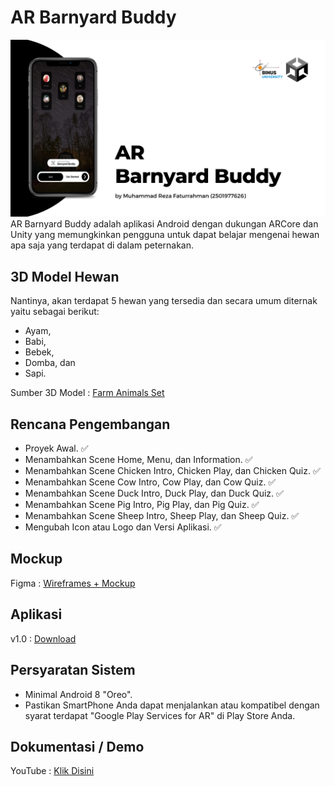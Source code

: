 # AR Barnyard Buddy

![Thumbnail AR Barnyard Buddy](./Thumbnail_AR_Barnyard_Buddy.png)
AR Barnyard Buddy adalah aplikasi Android dengan dukungan ARCore dan Unity yang memungkinkan pengguna untuk dapat belajar mengenai hewan apa saja yang terdapat di dalam peternakan.

## 3D Model Hewan

Nantinya, akan terdapat 5 hewan yang tersedia dan secara umum diternak yaitu sebagai berikut:

- Ayam,
- Babi,
- Bebek,
- Domba, dan
- Sapi.

Sumber 3D Model : [Farm Animals Set](https://assetstore.unity.com/packages/3d/farm-animals-set-97945)

## Rencana Pengembangan

- Proyek Awal. ✅
- Menambahkan Scene Home, Menu, dan Information. ✅
- Menambahkan Scene Chicken Intro, Chicken Play, dan Chicken Quiz. ✅
- Menambahkan Scene Cow Intro, Cow Play, dan Cow Quiz. ✅
- Menambahkan Scene Duck Intro, Duck Play, dan Duck Quiz. ✅
- Menambahkan Scene Pig Intro, Pig Play, dan Pig Quiz. ✅
- Menambahkan Scene Sheep Intro, Sheep Play, dan Sheep Quiz. ✅
- Mengubah Icon atau Logo dan Versi Aplikasi. ✅

## Mockup

Figma : [Wireframes + Mockup](https://www.figma.com/file/TAQwvDCydVR2ErZxGxT96N/Wireframe-%26-Mockup-AR-Barnyard-Buddy-UTS?node-id=1%3A8&t=dmHPltwQyLqECHsy-1)

## Aplikasi

v1.0 : [Download](https://drive.google.com/file/d/1xOnAWM-wA6wiQ5_9Y4kgJ3uXvqFOoinT/view?usp=share_link)

## Persyaratan Sistem

- Minimal Android 8 "Oreo".
- Pastikan SmartPhone Anda dapat menjalankan atau kompatibel dengan syarat terdapat "Google Play Services for AR" di Play Store Anda.

## Dokumentasi / Demo

YouTube : [Klik Disini](https://youtu.be/B2v3hKRhJEM)
